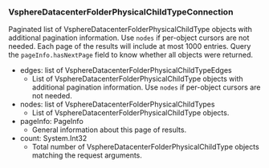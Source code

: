 ### VsphereDatacenterFolderPhysicalChildTypeConnection
Paginated list of VsphereDatacenterFolderPhysicalChildType objects with additional pagination information. Use `nodes` if per-object cursors are not needed. Each page of the results will include at most 1000 entries. Query the `pageInfo.hasNextPage` field to know whether all objects were returned.

- edges: list of VsphereDatacenterFolderPhysicalChildTypeEdges
  - List of VsphereDatacenterFolderPhysicalChildType objects with additional pagination information. Use `nodes` if per-object cursors are not needed.
- nodes: list of VsphereDatacenterFolderPhysicalChildTypes
  - List of VsphereDatacenterFolderPhysicalChildType objects.
- pageInfo: PageInfo
  - General information about this page of results.
- count: System.Int32
  - Total number of VsphereDatacenterFolderPhysicalChildType objects matching the request arguments.
